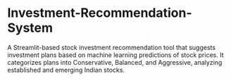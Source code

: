 # Investment-Recommendation-System
A Streamlit-based stock investment recommendation tool that suggests investment plans based on machine learning predictions of stock prices. It categorizes plans into Conservative, Balanced, and Aggressive, analyzing established and emerging Indian stocks.
